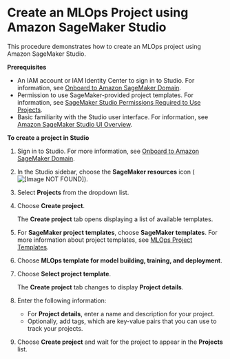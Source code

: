# Create an MLOps Project using Amazon SageMaker Studio<a name="sagemaker-projects-create"></a>

This procedure demonstrates how to create an MLOps project using Amazon SageMaker Studio\.

**Prerequisites**
+ An IAM account or IAM Identity Center to sign in to Studio\. For information, see [Onboard to Amazon SageMaker Domain](gs-studio-onboard.md)\.
+ Permission to use SageMaker\-provided project templates\. For information, see [SageMaker Studio Permissions Required to Use Projects](sagemaker-projects-studio-updates.md)\.
+ Basic familiarity with the Studio user interface\. For information, see [Amazon SageMaker Studio UI Overview](studio-ui.md)\.

**To create a project in Studio**

1. Sign in to Studio\. For more information, see [Onboard to Amazon SageMaker Domain](gs-studio-onboard.md)\.

1. In the Studio sidebar, choose the **SageMaker resources** icon \( ![\[Image NOT FOUND\]](http://docs.aws.amazon.com/sagemaker/latest/dg/images/icons/Components_registries.png)\)\.

1. Select **Projects** from the dropdown list\.

1. Choose **Create project**\.

   The **Create project** tab opens displaying a list of available templates\.

1. For **SageMaker project templates**, choose **SageMaker templates**\. For more information about project templates, see [MLOps Project Templates](sagemaker-projects-templates.md)\.

1. Choose **MLOps template for model building, training, and deployment**\.

1. Choose **Select project template**\.

   The **Create project** tab changes to display **Project details**\.

1. Enter the following information:
   + For **Project details**, enter a name and description for your project\.
   + Optionally, add tags, which are key\-value pairs that you can use to track your projects\.

1. Choose **Create project** and wait for the project to appear in the **Projects** list\.